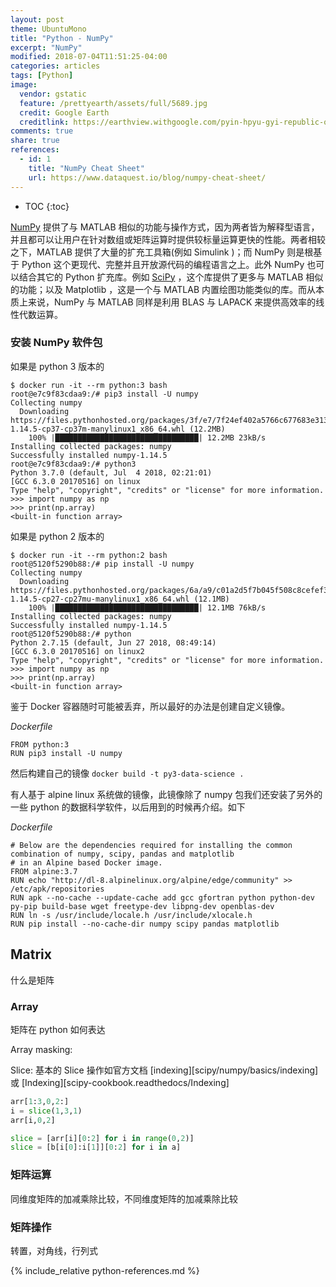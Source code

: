 ```yaml
---
layout: post
theme: UbuntuMono
title: "Python - NumPy"
excerpt: "NumPy"
modified: 2018-07-04T11:51:25-04:00
categories: articles
tags: [Python]
image:
  vendor: gstatic
  feature: /prettyearth/assets/full/5689.jpg
  credit: Google Earth
  creditlink: https://earthview.withgoogle.com/pyin-hpyu-gyi-republic-of-the-union-of-myanmar-5689
comments: true
share: true
references:
  - id: 1
    title: "NumPy Cheat Sheet"
    url: https://www.dataquest.io/blog/numpy-cheat-sheet/
---
```


<style>
.blog__post .mdl-card__media.mdl-color-text--grey-50 {
  background-blend-mode: difference;
}
</style>

* TOC
{:toc}

[NumPy][numpy] 提供了与 MATLAB 相似的功能与操作方式，因为两者皆为解释型语言，并且都可以让用户在针对数组或矩阵运算时提供较标量运算更快的性能。两者相较之下，MATLAB 提供了大量的扩充工具箱(例如 Simulink )；而 NumPy 则是根基于 Python 这个更现代、完整并且开放源代码的编程语言之上。此外 NumPy 也可以结合其它的 Python 扩充库。例如 [SciPy][scipy] ，这个库提供了更多与 MATLAB 相似的功能；以及 Matplotlib ，这是一个与 MATLAB 内置绘图功能类似的库。而从本质上来说，NumPy 与 MATLAB 同样是利用 BLAS 与 LAPACK 来提供高效率的线性代数运算。

### 安装 NumPy 软件包

如果是 python 3 版本的
```
$ docker run -it --rm python:3 bash
root@e7c9f83cdaa9:/# pip3 install -U numpy
Collecting numpy
  Downloading https://files.pythonhosted.org/packages/3f/e7/7f24ef402a5766c677683e313c5595137d754cb9eb1c99627803280e79d5/numpy-1.14.5-cp37-cp37m-manylinux1_x86_64.whl (12.2MB)
    100% |████████████████████████████████| 12.2MB 23kB/s
Installing collected packages: numpy
Successfully installed numpy-1.14.5
root@e7c9f83cdaa9:/# python3
Python 3.7.0 (default, Jul  4 2018, 02:21:01)
[GCC 6.3.0 20170516] on linux
Type "help", "copyright", "credits" or "license" for more information.
>>> import numpy as np
>>> print(np.array)
<built-in function array>
```

如果是 python 2 版本的
```
$ docker run -it --rm python:2 bash
root@5120f5290b88:/# pip install -U numpy
Collecting numpy
  Downloading https://files.pythonhosted.org/packages/6a/a9/c01a2d5f7b045f508c8cefef3b079fe8c413d05498ca0ae877cffa230564/numpy-1.14.5-cp27-cp27mu-manylinux1_x86_64.whl (12.1MB)
    100% |████████████████████████████████| 12.1MB 76kB/s
Installing collected packages: numpy
Successfully installed numpy-1.14.5
root@5120f5290b88:/# python
Python 2.7.15 (default, Jun 27 2018, 08:49:14)
[GCC 6.3.0 20170516] on linux2
Type "help", "copyright", "credits" or "license" for more information.
>>> import numpy as np
>>> print(np.array)
<built-in function array>
```

鉴于 Docker 容器随时可能被丢弃，所以最好的办法是创建自定义镜像。

*Dockerfile*
```
FROM python:3
RUN pip3 install -U numpy
```
然后构建自己的镜像
`docker build -t py3-data-science .`

有人基于 alpine linux 系统做的镜像，此镜像除了 numpy 包我们还安装了另外的一些 python 的数据科学软件，以后用到的时候再介绍。如下

*Dockerfile*
```
# Below are the dependencies required for installing the common combination of numpy, scipy, pandas and matplotlib
# in an Alpine based Docker image.
FROM alpine:3.7
RUN echo "http://dl-8.alpinelinux.org/alpine/edge/community" >> /etc/apk/repositories
RUN apk --no-cache --update-cache add gcc gfortran python python-dev py-pip build-base wget freetype-dev libpng-dev openblas-dev
RUN ln -s /usr/include/locale.h /usr/include/xlocale.h
RUN pip install --no-cache-dir numpy scipy pandas matplotlib
```

## Matrix

什么是矩阵

### Array

矩阵在 python 如何表达

Array masking:

Slice:
基本的 Slice 操作如官方文档 [indexing][scipy/numpy/basics/indexing] 或 [Indexing][scipy-cookbook.readthedocs/Indexing]

```python
arr[1:3,0,2:]
i = slice(1,3,1)
arr[i,0,2]
```

```python
slice = [arr[i][0:2] for i in range(0,2)]
slice = [b[i[0]:i[1]][0:2] for i in a]
```

### 矩阵运算

同维度矩阵的加减乘除比较，不同维度矩阵的加减乘除比较

### 矩阵操作

转置，对角线，行列式

[numpy]:http://www.numpy.org/
[scipy]:https://www.scipy.org/

{% include_relative python-references.md %}
